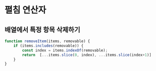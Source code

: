 # 펼침 연산자

## 배열에서 특정 항목 삭제하기

```javascript
function removeItem(items, removable) {
    if (items.includes(removable)) {
        const index = items.indexOf(removable);
        return  [...items.slice(0, index), ...items.slice(index+1)]
    }
}
```



